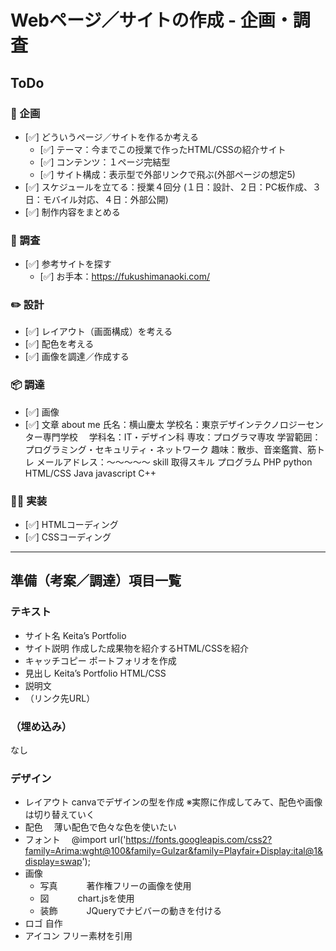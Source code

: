 # Webページ／サイトの作成 - 企画・調査

## ToDo

### 💭 企画
- [✅] どういうページ／サイトを作るか考える
    - [✅] テーマ：今までこの授業で作ったHTML/CSSの紹介サイト
    - [✅] コンテンツ：１ページ完結型
    - [✅] サイト構成：表示型で外部リンクで飛ぶ(外部ページの想定5)
- [✅] スケジュールを立てる：授業４回分
(１日：設計、２日：PC板作成、３日：モバイル対応、４日：外部公開)
- [✅] 制作内容をまとめる

### 🔎 調査
- [✅] 参考サイトを探す
    - [✅] お手本：https://fukushimanaoki.com/

### ✏️ 設計
- [✅] レイアウト（画面構成）を考える
- [✅] 配色を考える
- [✅] 画像を調達／作成する
       

### 📦 調達
- [✅] 画像
- [✅] 文章
        about me
            氏名：横山慶太
            学校名：東京デザインテクノロジーセンター専門学校　
            学科名：IT・デザイン科
            専攻：プログラマ専攻
            学習範囲：プログラミング・セキュリティ・ネットワーク
            趣味：散歩、音楽鑑賞、筋トレ
            メールアドレス：～～～～～
        skill
            取得スキル
                プログラム
                    PHP
                    python
                    HTML/CSS
                    Java
                    javascript
                    C++
    


### 🧑‍💻 実装
- [✅] HTMLコーディング
- [✅] CSSコーディング

---

## 準備（考案／調達）項目一覧

### テキスト
- サイト名
    Keita’s Portfolio
- サイト説明
    作成した成果物を紹介するHTML/CSSを紹介
- キャッチコピー
    ポートフォリオを作成
- 見出し
    Keita’s Portfolio HTML/CSS
- 説明文
- （リンク先URL）

### （埋め込み）
なし

### デザイン
- レイアウト
canvaでデザインの型を作成
※実際に作成してみて、配色や画像は切り替えていく
- 配色
　薄い配色で色々な色を使いたい
- フォント
　@import url('https://fonts.googleapis.com/css2?family=Arima:wght@100&family=Gulzar&family=Playfair+Display:ital@1&display=swap');
- 画像
    - 写真
　　　著作権フリーの画像を使用
    - 図
　　　chart.jsを使用
    - 装飾
　　　JQueryでナビバーの動きを付ける
- ロゴ
自作
- アイコン
フリー素材を引用